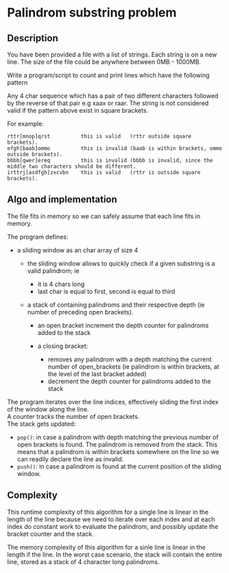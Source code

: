 
# Palindrom substring problem

## Description

You have been provided a file with a list of strings. Each string is on a new line.
The size of the file could be anywhere between 0MB - 1000MB.

Write a program/script to count and print lines which have the following pattern

Any 4 char sequence which has a pair of two different characters followed by the reverse of that pair
e.g xaax or raar. The string is not considered valid if the pattern above exist in square brackets.

For example:
```
rttr[mnop]qrst 			this is valid  	(rttr outside square brackets).
efgh[baab]ommo 			this is invalid (baab is within brackets, ommo outside brackets).
bbbb[qwer]ereq 			this is invalid (bbbb is invalid, since the middle two characters should be different.
irttrj[asdfgh]zxcvbn 	this is valid 	(rttr is outside square brackets).
```

## Algo and implementation

The file fits in memory so we can safely assume that each line fits in memory.

The program defines:

+ a sliding window as an char array of size 4

	+ the sliding window allows to quickly check if a given substring is a valid palindrom; ie

		- it is 4 chars long
		- last char is equal to first, second is equal to third

	+ a stack of containing palindroms and their respective depth (ie number of preceding open brackets).

		- an open bracket increment the depth counter for palindroms added to the stack
		- a closing bracket:

			- removes any palindrom with a depth matching the current number of open_brackets (ie palindrom is within brackets, at the level of the last bracket added)
			- decrement the depth counter for palindroms added to the stack


The program iterates over the line indices, effectively sliding the first index of the window along the line.  
A counter tracks the number of open brackets.  
The stack gets updated:

+ `pop()`: in case a palindrom with depth matching the previous number of open brackets is found. The palindrom is removed from the stack. This means that a palindrom is within brackets somewhere on the line so we can readily declare the line as invalid. 
+ `push()`: in case a palindrom is found at the current position of the sliding window.



## Complexity

This runtime complexity of this algorithm for a single line is linear in the length of the line because we need to iterate over each index and at each index do constant work to evaluate the palindrom, and possibly update the bracket counter and the stack.

The memory complexity of this algorithm for a sinle line is linear in the length if the line. In the worst case scenario, the stack will contain the entire line, stored as a stack of 4 character long palindroms.
